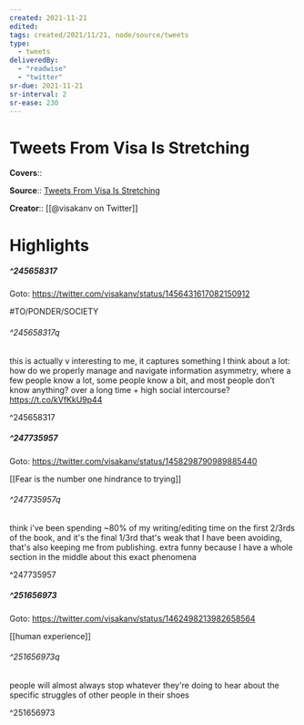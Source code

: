 ```yaml
---
created: 2021-11-21
edited:
tags: created/2021/11/21, node/source/tweets
type: 
  - tweets
deliveredBy: 
  - "readwise"
  - "twitter"
sr-due: 2021-11-21
sr-interval: 2
sr-ease: 230
---
```

# Tweets From Visa Is Stretching

**Covers**:: 

**Source**:: [Tweets From Visa Is Stretching](https://twitter.com/visakanv)

**Creator**:: [[@visakanv on Twitter]]

# Highlights
##### ^245658317


Goto: https://twitter.com/visakanv/status/1456431617082150912  

#TO/PONDER/SOCIETY  

###### ^245658317q

this is actually v interesting to me, it captures something I think about a lot: how do we properly manage and navigate information asymmetry, where a few people know a lot, some people know a bit, and most people don’t know anything? over a long time + high social intercourse? https://t.co/kVfKkU9p44 

^245658317

##### ^247735957


Goto: https://twitter.com/visakanv/status/1458298790989885440  

[[Fear is the number one hindrance to trying]]  

###### ^247735957q

think i've been spending ~80% of my writing/editing time on the first 2/3rds of the book, and it's the final 1/3rd that's weak that I have been avoiding, that's also keeping me from publishing. extra funny because I have a whole section in the middle about this exact phenomena 

^247735957

##### ^251656973


Goto: https://twitter.com/visakanv/status/1462498213982658564  

[[human experience]]  

###### ^251656973q

people will almost always stop whatever they're doing to hear about the specific struggles of other people in their shoes 

^251656973

